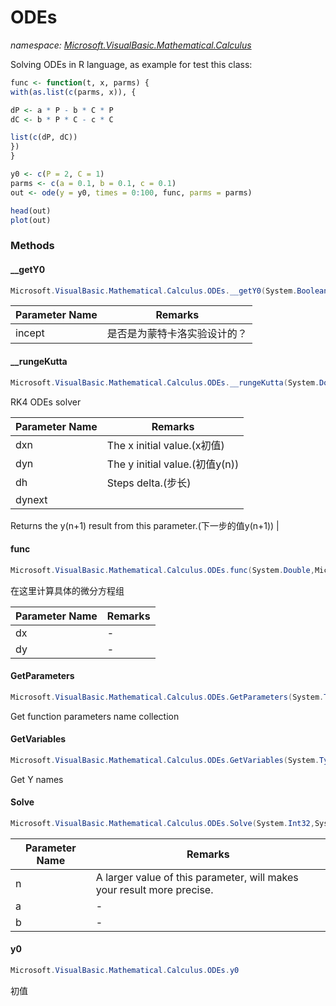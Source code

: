 ﻿# ODEs
_namespace: [Microsoft.VisualBasic.Mathematical.Calculus](./index.md)_

Solving ODEs in R language, as example for test this class:
 
 ```R
 func <- function(t, x, parms) {
 with(as.list(c(parms, x)), {
 
 dP <- a * P - b * C * P
 dC <- b * P * C - c * C
 
 list(c(dP, dC))
 })
 }

 y0 <- c(P = 2, C = 1)
 parms <- c(a = 0.1, b = 0.1, c = 0.1)
 out <- ode(y = y0, times = 0:100, func, parms = parms)
 
 head(out)
 plot(out)
 ```



### Methods

#### __getY0
```csharp
Microsoft.VisualBasic.Mathematical.Calculus.ODEs.__getY0(System.Boolean)
```


|Parameter Name|Remarks|
|--------------|-------|
|incept|是否是为蒙特卡洛实验设计的？|


#### __rungeKutta
```csharp
Microsoft.VisualBasic.Mathematical.Calculus.ODEs.__rungeKutta(System.Double,Microsoft.VisualBasic.Mathematical.BasicR.Vector@,System.Double,Microsoft.VisualBasic.Mathematical.BasicR.Vector@)
```
RK4 ODEs solver

|Parameter Name|Remarks|
|--------------|-------|
|dxn|The x initial value.(x初值)|
|dyn|The y initial value.(初值y(n))|
|dh|Steps delta.(步长)|
|dynext|
 Returns the y(n+1) result from this parameter.(下一步的值y(n+1))
 |


#### func
```csharp
Microsoft.VisualBasic.Mathematical.Calculus.ODEs.func(System.Double,Microsoft.VisualBasic.Mathematical.BasicR.Vector@)
```
在这里计算具体的微分方程组

|Parameter Name|Remarks|
|--------------|-------|
|dx|-|
|dy|-|


#### GetParameters
```csharp
Microsoft.VisualBasic.Mathematical.Calculus.ODEs.GetParameters(System.Type)
```
Get function parameters name collection

#### GetVariables
```csharp
Microsoft.VisualBasic.Mathematical.Calculus.ODEs.GetVariables(System.Type)
```
Get Y names

#### Solve
```csharp
Microsoft.VisualBasic.Mathematical.Calculus.ODEs.Solve(System.Int32,System.Double,System.Double,System.Boolean)
```


|Parameter Name|Remarks|
|--------------|-------|
|n|A larger value of this parameter, will makes your result more precise.|
|a|-|
|b|-|


#### y0
```csharp
Microsoft.VisualBasic.Mathematical.Calculus.ODEs.y0
```
初值


